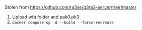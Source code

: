 Stolen from https://github.com/ra3se/q3ra3-server/tree/master

1) Upload wfa folder and pak0.pk3
2) `docker compose up -d --build --force-recreate`
